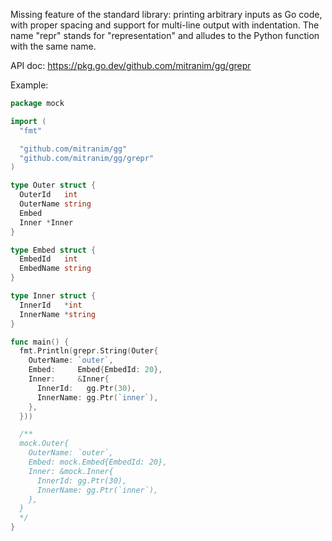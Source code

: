 Missing feature of the standard library: printing arbitrary inputs as Go code, with proper spacing and support for multi-line output with indentation. The name "repr" stands for "representation" and alludes to the Python function with the same name.

API doc: https://pkg.go.dev/github.com/mitranim/gg/grepr

Example:

```go
package mock

import (
  "fmt"

  "github.com/mitranim/gg"
  "github.com/mitranim/gg/grepr"
)

type Outer struct {
  OuterId   int
  OuterName string
  Embed
  Inner *Inner
}

type Embed struct {
  EmbedId   int
  EmbedName string
}

type Inner struct {
  InnerId   *int
  InnerName *string
}

func main() {
  fmt.Println(grepr.String(Outer{
    OuterName: `outer`,
    Embed:     Embed{EmbedId: 20},
    Inner:     &Inner{
      InnerId:   gg.Ptr(30),
      InnerName: gg.Ptr(`inner`),
    },
  }))

  /**
  mock.Outer{
    OuterName: `outer`,
    Embed: mock.Embed{EmbedId: 20},
    Inner: &mock.Inner{
      InnerId: gg.Ptr(30),
      InnerName: gg.Ptr(`inner`),
    },
  }
  */
}
```
